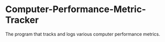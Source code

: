 # Computer-Performance-Metric-Tracker
The program that tracks and logs various computer performance metrics.
